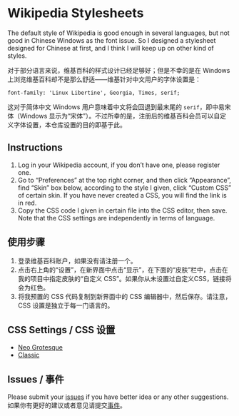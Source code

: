 # Wikipedia Stylesheets
The default style of Wikipedia is good enough in several languages, but not good in Chinese Windows as the font issue. So I designed a stylesheet designed for Chinese at first, and I think I will keep up on other kind of styles.

对于部分语言来说，维基百科的样式设计已经足够好；但是不幸的是在 Windows 上浏览维基百科却不是那么舒适——维基针对中文用户的字体设置是：  
```
font-family: 'Linux Libertine', Georgia, Times, serif;
```
这对于简体中文 Windows 用户意味着中文将会回退到最末尾的 `serif`，即中易宋体（Windows 显示为“宋体”）。不过所幸的是，注册后的维基百科会员可以自定义字体设置，本仓库设置的目的即基于此。

## Instructions
1. Log in your Wikipedia account, if you don’t have one, please register one.
2. Go to “Preferences” at the top right corner, and then click “Appearance”, find “Skin” box below, according to the style I given, click “Custom CSS” of certain skin. If you have never created a CSS, you will find the link is in red.
3. Copy the CSS code I given in certain file into the CSS editor, then save. Note that the CSS settings are independently in terms of language.

## 使用步骤
1. 登录维基百科账户，如果没有请注册一个。
2. 点击右上角的“设置”，在新界面中点击“显示”，在下面的“皮肤”栏中，点击在我的项目中指定皮肤的“自定义 CSS”。如果你从未设置过自定义CSS，链接将会为红色。
3. 将我预置的 CSS 代码复制到新界面中的 CSS 编辑器中，然后保存。请注意，CSS 设置是独立于每一门语言的。

## CSS Settings / CSS 设置
- [Neo Grotesque](Neo-Grotesque/)
- [Classic](Classic/)

## Issues / 事件
Please submit your <a href="https://github.com/starkshaw/wikipedia-stylesheets/issues" target="_blank">issues</a> if you have better idea or any other suggestions.  
如果你有更好的建议或者意见请提交<a href="https://github.com/starkshaw/wikipedia-stylesheets/issues" target="_blank">事件</a>。
